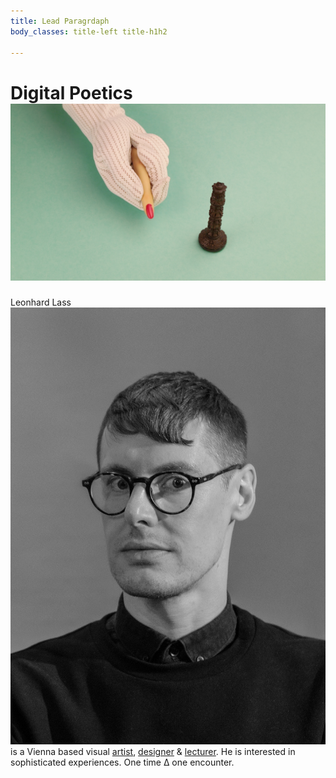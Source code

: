 ```yaml
---
title: Lead Paragrdaph
body_classes: title-left title-h1h2
 
---
```

# Digital Poetics ![](depart-TheRebusCummulations_02-ladyfinger-chess_00000.jpg?classes=inline-img)
Leonhard Lass ![](Leo-portrait-2.jpg?classes=inline-img) is a Vienna based visual [artist](bla), [designer](bla) & [lecturer](bla).
He is interested in sophisticated experiences. <!--with a dash of magic.  -->
One time ∆ one encounter.  
<!--[Download](http://depart.at/file.pdf?classes=btn)-->